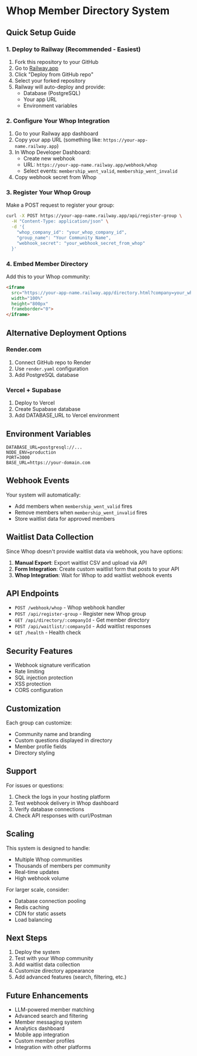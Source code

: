 # Whop Member Directory System

## Quick Setup Guide

### 1. Deploy to Railway (Recommended - Easiest)

1. Fork this repository to your GitHub
2. Go to [Railway.app](https://railway.app)
3. Click "Deploy from GitHub repo"
4. Select your forked repository
5. Railway will auto-deploy and provide:
   - Database (PostgreSQL)
   - Your app URL
   - Environment variables

### 2. Configure Your Whop Integration

1. Go to your Railway app dashboard
2. Copy your app URL (something like: `https://your-app-name.railway.app`)
3. In Whop Developer Dashboard:
   - Create new webhook
   - URL: `https://your-app-name.railway.app/webhook/whop`
   - Select events: `membership_went_valid`, `membership_went_invalid`
4. Copy webhook secret from Whop

### 3. Register Your Whop Group

Make a POST request to register your group:

```bash
curl -X POST https://your-app-name.railway.app/api/register-group \
  -H "Content-Type: application/json" \
  -d '{
    "whop_company_id": "your_whop_company_id",
    "group_name": "Your Community Name",
    "webhook_secret": "your_webhook_secret_from_whop"
  }'
```

### 4. Embed Member Directory

Add this to your Whop community:

```html
<iframe 
  src="https://your-app-name.railway.app/directory.html?company=your_whop_company_id" 
  width="100%" 
  height="800px" 
  frameborder="0">
</iframe>
```

## Alternative Deployment Options

### Render.com
1. Connect GitHub repo to Render
2. Use `render.yaml` configuration
3. Add PostgreSQL database

### Vercel + Supabase
1. Deploy to Vercel
2. Create Supabase database
3. Add DATABASE_URL to Vercel environment

## Environment Variables

```
DATABASE_URL=postgresql://...
NODE_ENV=production
PORT=3000
BASE_URL=https://your-domain.com
```

## Webhook Events

Your system will automatically:
- Add members when `membership_went_valid` fires
- Remove members when `membership_went_invalid` fires
- Store waitlist data for approved members

## Waitlist Data Collection

Since Whop doesn't provide waitlist data via webhook, you have options:

1. **Manual Export**: Export waitlist CSV and upload via API
2. **Form Integration**: Create custom waitlist form that posts to your API
3. **Whop Integration**: Wait for Whop to add waitlist webhook events

## API Endpoints

- `POST /webhook/whop` - Whop webhook handler
- `POST /api/register-group` - Register new Whop group
- `GET /api/directory/:companyId` - Get member directory
- `POST /api/waitlist/:companyId` - Add waitlist responses
- `GET /health` - Health check

## Security Features

- Webhook signature verification
- Rate limiting
- SQL injection protection
- XSS protection
- CORS configuration

## Customization

Each group can customize:
- Community name and branding
- Custom questions displayed in directory
- Member profile fields
- Directory styling

## Support

For issues or questions:
1. Check the logs in your hosting platform
2. Test webhook delivery in Whop dashboard
3. Verify database connections
4. Check API responses with curl/Postman

## Scaling

This system is designed to handle:
- Multiple Whop communities
- Thousands of members per community
- Real-time updates
- High webhook volume

For larger scale, consider:
- Database connection pooling
- Redis caching
- CDN for static assets
- Load balancing

## Next Steps

1. Deploy the system
2. Test with your Whop community
3. Add waitlist data collection
4. Customize directory appearance
5. Add advanced features (search, filtering, etc.)

## Future Enhancements

- LLM-powered member matching
- Advanced search and filtering
- Member messaging system
- Analytics dashboard
- Mobile app integration
- Custom member profiles
- Integration with other platforms 